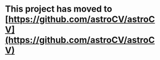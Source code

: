**This project has moved to [https://github.com/astroCV/astroCV](https://github.com/astroCV/astroCV)**
==================
